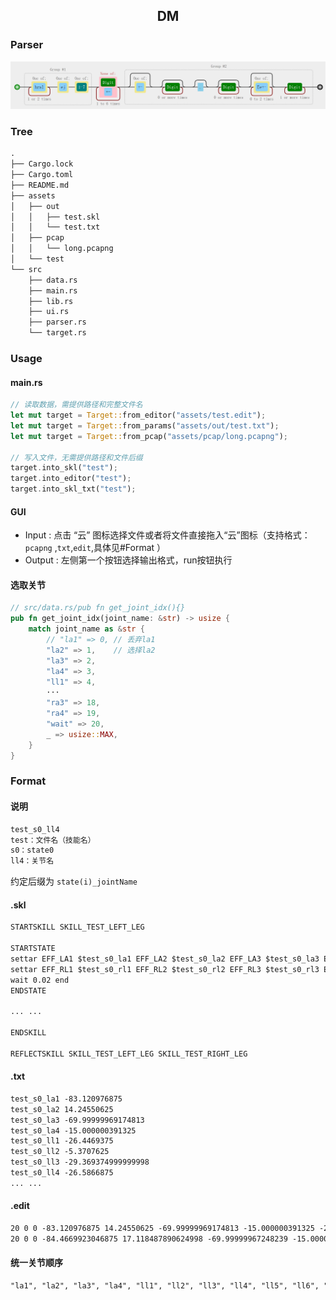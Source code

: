 <div align="center">

## DM

</div>

### Parser

![regex](./assets/regex.jpg)

### Tree

```txt
.
├── Cargo.lock
├── Cargo.toml
├── README.md
├── assets
│   ├── out
│   │   ├── test.skl
│   │   └── test.txt
│   ├── pcap
│   │   └── long.pcapng
│   └── test
└── src
    ├── data.rs
    ├── main.rs
    ├── lib.rs
	├── ui.rs
    ├── parser.rs
    └── target.rs
```

### Usage

#### main.rs
```rust
// 读取数据，需提供路径和完整文件名
let mut target = Target::from_editor("assets/test.edit");
let mut target = Target::from_params("assets/out/test.txt");
let mut target = Target::from_pcap("assets/pcap/long.pcapng");

// 写入文件，无需提供路径和文件后缀
target.into_skl("test");
target.into_editor("test");
target.into_skl_txt("test");
```

#### GUI

* Input :  点击 “云” 图标选择文件或者将文件直接拖入“云”图标（支持格式：`pcapng` ,`txt`,`edit`,具体见#Format ）
* Output : 左侧第一个按钮选择输出格式，run按钮执行


#### 选取关节

```Rust
// src/data.rs/pub fn get_joint_idx(){}
pub fn get_joint_idx(joint_name: &str) -> usize {
    match joint_name as &str {
        // "la1" => 0, // 丢弃la1
        "la2" => 1,    // 选择la2
        "la3" => 2,
        "la4" => 3,
        "ll1" => 4,
        ···
        "ra3" => 18,
        "ra4" => 19,
        "wait" => 20,
        _ => usize::MAX,
    }
}
```



### Format

#### 说明
```txt
test_s0_ll4
test：文件名（技能名） 
s0：state0
ll4：关节名
```

约定后缀为 `state(i)_jointName`

#### .skl
```txt
STARTSKILL SKILL_TEST_LEFT_LEG

STARTSTATE
settar EFF_LA1 $test_s0_la1 EFF_LA2 $test_s0_la2 EFF_LA3 $test_s0_la3 EFF_LA4 $test_s0_la4 EFF_LL1 $test_s0_ll1 EFF_LL2 $test_s0_ll2 EFF_LL3 $test_s0_ll3 EFF_LL4 $test_s0_ll4 EFF_LL5 $test_s0_ll5 EFF_LL6 $test_s0_ll6 end
settar EFF_RL1 $test_s0_rl1 EFF_RL2 $test_s0_rl2 EFF_RL3 $test_s0_rl3 EFF_RL4 $test_s0_rl4 EFF_RL5 $test_s0_rl5 EFF_RL6 $test_s0_rl6 EFF_RA1 $test_s0_ra1 EFF_RA2 $test_s0_ra2 EFF_RA3 $test_s0_ra3 EFF_RA4 $test_s0_ra4 end
wait 0.02 end
ENDSTATE

... ...

ENDSKILL

REFLECTSKILL SKILL_TEST_LEFT_LEG SKILL_TEST_RIGHT_LEG
```

#### .txt
```txt
test_s0_la1	-83.120976875
test_s0_la2	14.24550625
test_s0_la3	-69.99999969174813
test_s0_la4	-15.000000391325
test_s0_ll1	-26.4469375
test_s0_ll2	-5.3707625
test_s0_ll3	-29.369374999999998
test_s0_ll4	-26.5866875
... ...
```

#### .edit
```txt
20 0 0 -83.120976875 14.24550625 -69.99999969174813 -15.000000391325 -26.4469375 -5.3707625 -29.369374999999998 -26.5866875 32.9456875 10.5 -19.88 -17.93 14.51 -71.44 44.96 11.94 -83.120976875 -15.7545 69.99999969174813 15.000000391325 0.0 0.0
20 0 0 -84.4669923046875 17.118487890624998 -69.99999967248239 -15.000000415782813 24.56050390625 -3.8064789062499997 23.8502890625 7.733519531250001 -14.90383203125 -3.1456625000000003 -24.46 -15.42 12.97 -70.69 42.85 8.86 -84.4669923046875 -12.881512500000001 69.99999967248239 15.000000415782813 0.0 0.0
```

#### 统一关节顺序
```txt
"la1", "la2", "la3", "la4", "ll1", "ll2", "ll3", "ll4", "ll5", "ll6", "rl1", "rl2","rl3","rl4", "rl5", "rl6", "ra1", "ra2", "ra3", "ra4",
```


